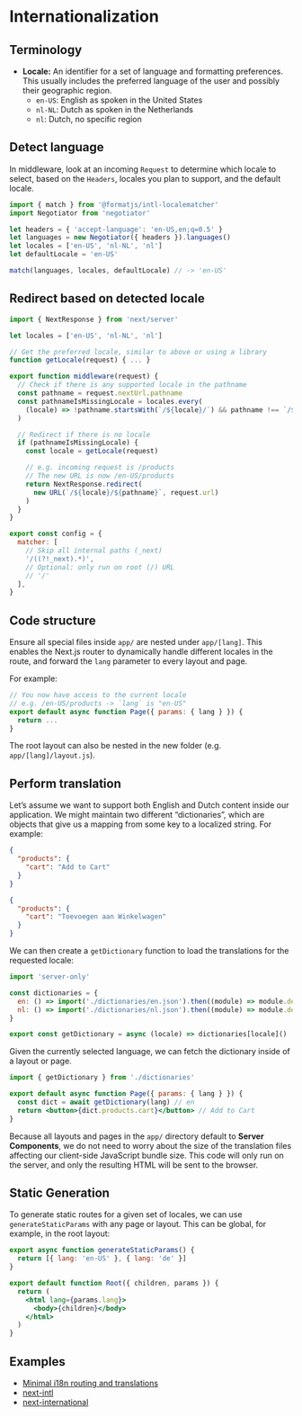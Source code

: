 # Internationalization

## Terminology

- **Locale:** An identifier for a set of language and formatting preferences. This usually includes the preferred language of the user and possibly their geographic region.
  - `en-US`: English as spoken in the United States
  - `nl-NL`: Dutch as spoken in the Netherlands
  - `nl`: Dutch, no specific region


## Detect language

In middleware, look at an incoming `Request` to determine which locale to select, based on the `Headers`, locales you plan to support, and the default locale.

```js filename="middleware.js"
import { match } from '@formatjs/intl-localematcher'
import Negotiator from 'negotiator'

let headers = { 'accept-language': 'en-US,en;q=0.5' }
let languages = new Negotiator({ headers }).languages()
let locales = ['en-US', 'nl-NL', 'nl']
let defaultLocale = 'en-US'

match(languages, locales, defaultLocale) // -> 'en-US'
```


## Redirect based on detected locale

```js filename="middleware.js"
import { NextResponse } from 'next/server'

let locales = ['en-US', 'nl-NL', 'nl']

// Get the preferred locale, similar to above or using a library
function getLocale(request) { ... }

export function middleware(request) {
  // Check if there is any supported locale in the pathname
  const pathname = request.nextUrl.pathname
  const pathnameIsMissingLocale = locales.every(
    (locale) => !pathname.startsWith(`/${locale}/`) && pathname !== `/${locale}`
  )

  // Redirect if there is no locale
  if (pathnameIsMissingLocale) {
    const locale = getLocale(request)

    // e.g. incoming request is /products
    // The new URL is now /en-US/products
    return NextResponse.redirect(
      new URL(`/${locale}/${pathname}`, request.url)
    )
  }
}

export const config = {
  matcher: [
    // Skip all internal paths (_next)
    '/((?!_next).*)',
    // Optional: only run on root (/) URL
    // '/'
  ],
}
```


## Code structure

Ensure all special files inside `app/` are nested under `app/[lang]`. This enables the Next.js router to dynamically handle different locales in the route, and forward the `lang` parameter to every layout and page.

For example:

```jsx filename="app/[lang]/page.js"
// You now have access to the current locale
// e.g. /en-US/products -> `lang` is "en-US"
export default async function Page({ params: { lang } }) {
  return ...
}
```

The root layout can also be nested in the new folder (e.g. `app/[lang]/layout.js`).


## Perform translation

Let’s assume we want to support both English and Dutch content inside our application. We might maintain two different “dictionaries”, which are objects that give us a mapping from some key to a localized string. For example:

```json filename="dictionaries/en.json"
{
  "products": {
    "cart": "Add to Cart"
  }
}
```

```json filename="dictionaries/nl.json"
{
  "products": {
    "cart": "Toevoegen aan Winkelwagen"
  }
}
```

We can then create a `getDictionary` function to load the translations for the requested locale:

```jsx filename="app/[lang]/dictionaries.js"
import 'server-only'

const dictionaries = {
  en: () => import('./dictionaries/en.json').then((module) => module.default),
  nl: () => import('./dictionaries/nl.json').then((module) => module.default),
}

export const getDictionary = async (locale) => dictionaries[locale]()
```

Given the currently selected language, we can fetch the dictionary inside of a layout or page.

```jsx filename="app/[lang]/page.js"
import { getDictionary } from './dictionaries'

export default async function Page({ params: { lang } }) {
  const dict = await getDictionary(lang) // en
  return <button>{dict.products.cart}</button> // Add to Cart
}
```

Because all layouts and pages in the `app/` directory default to **Server Components**, we do not need to worry about the size of the translation files affecting our client-side JavaScript bundle size. This code will only run on the server, and only the resulting HTML will be sent to the browser.


## Static Generation

To generate static routes for a given set of locales, we can use `generateStaticParams` with any page or layout. This can be global, for example, in the root layout:

```jsx filename="app/[lang]/layout.js"
export async function generateStaticParams() {
  return [{ lang: 'en-US' }, { lang: 'de' }]
}

export default function Root({ children, params }) {
  return (
    <html lang={params.lang}>
      <body>{children}</body>
    </html>
  )
}
```


## Examples

- [Minimal i18n routing and translations](https://github.com/vercel/next.js/tree/canary/examples/app-dir-i18n-routing)
- [next-intl](https://next-intl-docs.vercel.app/docs/next-13)
- [next-international](https://github.com/QuiiBz/next-international)